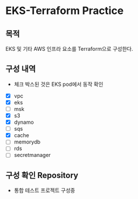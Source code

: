 # EKS-Terraform Practice

## 목적
EKS 및 기타 AWS 인프라 요소를 Terraform으로 구성한다.

## 구성 내역
- 체크 박스된 것은 EKS pod에서 동작 확인
- [x] vpc
- [x] eks
- [ ] msk
- [x] s3
- [x] dynamo
- [ ] sqs
- [x] cache
- [ ] memorydb
- [ ] rds
- [ ] secretmanager

## 구성 확인 Repository
- 통합 테스트 프로젝트 구성중
